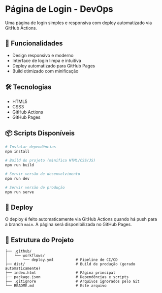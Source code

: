# Página de Login - DevOps

Uma página de login simples e responsiva com deploy automatizado via GitHub Actions.

## 🚀 Funcionalidades

- Design responsivo e moderno
- Interface de login limpa e intuitiva
- Deploy automatizado para GitHub Pages
- Build otimizado com minificação

## 🛠️ Tecnologias

- HTML5
- CSS3
- GitHub Actions
- GitHub Pages

## 📦 Scripts Disponíveis

```bash
# Instalar dependências
npm install

# Build do projeto (minifica HTML/CSS/JS)
npm run build

# Servir versão de desenvolvimento
npm run dev

# Servir versão de produção
npm run serve
```

## 🚀 Deploy

O deploy é feito automaticamente via GitHub Actions quando há push para a branch `main`. A página será disponibilizada no GitHub Pages.

## 📁 Estrutura do Projeto

```
├── .github/
│   └── workflows/
│       └── deploy.yml          # Pipeline de CI/CD
├── dist/                       # Build de produção (gerado automaticamente)
├── index.html                  # Página principal
├── package.json                # Dependências e scripts
├── .gitignore                  # Arquivos ignorados pelo Git
└── README.md                   # Este arquivo
```
